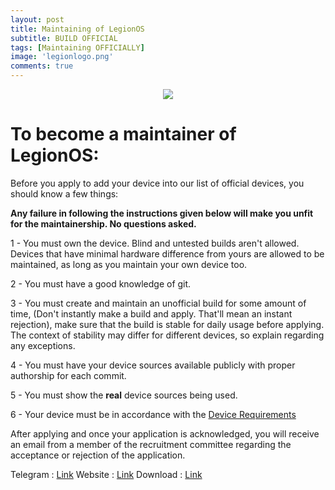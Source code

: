 ```yaml
---
layout: post
title: Maintaining of LegionOS
subtitle: BUILD OFFICIAL
tags: [Maintaining OFFICIALLY]
image: 'legionlogo.png'
comments: true
---
```


<p align="center">
<img  src="https://i.imgur.com/6qCMrc2.png">
</p>

# To become a maintainer of LegionOS:

Before you apply to add your device into our list of official devices, you should know a few things:

**Any failure in following the instructions given below will make you unfit for the maintainership. No questions asked.**

1 - You must own the device. Blind and untested builds aren't allowed. Devices that have minimal hardware difference from yours are allowed to be maintained, as long as you maintain your own device too.

2 - You must have a good knowledge of git.

3 - You must create and maintain an unofficial build for some amount of time, (Don't instantly make a build and apply. That'll mean an instant rejection), make sure that the build is stable for daily usage before applying. The context of stability may differ for different devices, so explain regarding any exceptions.

4 - You must have your device sources available publicly with proper authorship for each commit.

5 - You must show the **real** device sources being used.

6 - Your device must be in accordance with the [Device Requirements](https://blog.legionos.org/2021-03-29/Devicerequirements)

After applying and once your application is acknowledged, you will receive an email from a member of the recruitment committee regarding the acceptance or rejection of the application. 


Telegram  : [Link](https://t.me/legionos)
Website    : [Link](https://legionos.org/)
Download : [Link](https://legionos.org/download.html)
